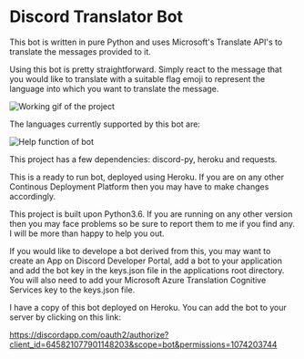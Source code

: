 # Discord Translator Bot

This bot is written in pure Python and uses Microsoft's Translate API's to translate the messages provided to it.

Using this bot is pretty straightforward. Simply react to the message that you would like to translate with a suitable flag emoji to represent the language into which you want to translate the message.

![Working gif of the project](https://res.cloudinary.com/dtldj8hpa/video/upload/v1574606694/projects/TranslateBot.gif)

The languages currently supported by this bot are: 

![Help function of bot](https://res.cloudinary.com/dtldj8hpa/image/upload/v1574605347/projects/bot-help.jpg)

This project has a few dependencies: discord-py, heroku and requests.

This is a ready to run bot, deployed using Heroku. If you are on any other Continous Deployment Platform then you may have to make changes accordingly.

This project is built upon Python3.6. If you are running on any other version then you may face problems so be sure to report them to me if you find any. I will be more than happy to help you out.

If you would like to develope a bot derived from this, you may want to create an App on Discord Developer Portal, add a bot to your application and add the bot key in the keys.json file in the applications root directory. You will also need to add your Microsoft Azure Translation Cognitive Services key to the keys.json file.

I have a copy of this bot deployed on Heroku. You can  add the bot to your server by clicking on this link:

https://discordapp.com/oauth2/authorize?client_id=645821077901148203&scope=bot&permissions=1074203744
